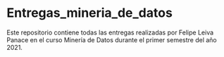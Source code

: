 # Entregas_mineria_de_datos
Este repositorio contiene todas las entregas realizadas por Felipe Leiva Panace en el curso Minería de Datos durante el primer semestre del año 2021. 
